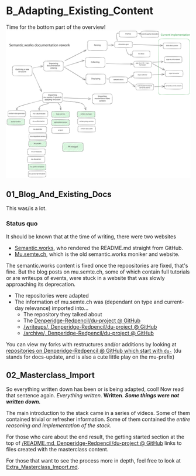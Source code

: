 # B_Adapting_Existing_Content

Time for the bottom part of the overview!
![An overview of my documentation rework efforts](../_assets/documentation-rework.excalidraw.svg)

## 01_Blog_And_Existing_Docs
This was/is a lot.

### Status quo
It should be known that at the time of writing, there were two websites
- [Semantic.works](https://semantic.works/docs), who rendered the README.md straight from GitHub.
- [Mu.semte.ch](https://mu.semte.ch/), which is the old semantic.works moniker and website.

The semantic.works content is fixed once the repoositories are fixed, that's fine.
But the blog posts on mu.semte.ch, some of which contain full tutorials or are writeups of events, were stuck in a website that was slowly approaching its deprecation.

- The repositories were adapted
- The information of mu.semte.ch was (dependant on type and current-day relevance) imported into...
    - The repository they talked about
    - The [Denperidge-Redpencil/du-project @ GitHub](https://github.com/Denperidge-Redpencil/du-mu-project)
    - [/writeups/, Denperidge-Redpencil/du-project @ GitHub](https://github.com/Denperidge-Redpencil/du-project/tree/master/writeups)
    - [/archive/, Denperidge-Redpencil/du-project @ GitHub](https://github.com/Denperidge-Redpencil/du-project/tree/master/archive)

You can view my forks with restructures and/or additions by looking at [repositories on Denperidge-Redpencil @ GitHub which start with `du-`](https://github.com/Denperidge-Redpencil?q=du-&type=all&language=&sort=) (du stands for docs-update, and is also a cute little play on the mu-prefix)

## 02_Masterclass_Import
So everything written down has been or is being adapted, cool!
Now read that sentence again. *Everything written*. **Written**. ***Some things were not written down***.

The main introduction to the stack came in a series of videos. Some of them contained trivial or refresher information. Some of them contained the *entire reasoning and implementation of the stack*.

For those who care about the end result, the getting started section at the top of [/README.md, Denperidge-Redpencil/du-project @ GitHub](https://github.com/Denperidge-Redpencil/du-project/tree/master) links to files created with the masterclass content.

For those that want to see the process more in depth, feel free to look at [Extra_Masterclass_Import.md](Extra_Masterclass_Import.md).
